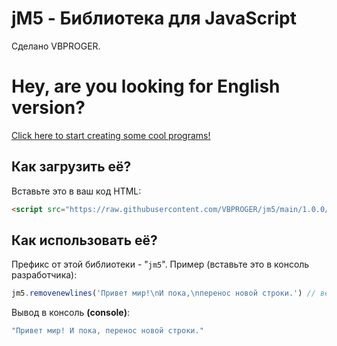 # jM5 - Библиотека для JavaScript
Сделано VBPROGER.
<br>
# Hey, are you looking for English version?
[Click here to start creating some cool programs!](https://github.com/VBPROGER/jm5/blob/main/1.0.0/README.md)
<br>
## Как загрузить её?
Вставьте это в ваш код HTML:
```html
<script src="https://raw.githubusercontent.com/VBPROGER/jm5/main/1.0.0/CODE-MINIFIED.js"></script>
```
## Как использовать её?
Префикс от этой библиотеки - "`jm5`".
Пример (вставьте это в консоль разработчика):
```javascript
jm5.removenewlines('Привет мир!\nИ пока,\nперенос новой строки.') // вернёт строку но без переносов на новую строку
```
Вывод в консоль **(console)**:
```javascript
"Привет мир! И пока, перенос новой строки."
```
